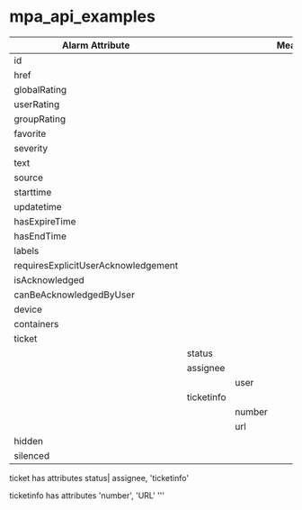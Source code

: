# mpa_api_examples

Alarm Attribute | | | Meaning 
---|---|---|---|
id||
href| 
globalRating| 
userRating| 
groupRating| 
favorite| 
severity| 
text| 
source| 
starttime| 
updatetime| 
hasExpireTime| 
hasEndTime| 
labels| 
requiresExplicitUserAcknowledgement| 
isAcknowledged| 
canBeAcknowledgedByUser| 
device| 
containers| 
ticket| 
| |status|
| |assignee|
| | | user
| |ticketinfo|
| | | number |
| | | url | 
hidden| 
silenced | 

ticket has attributes status| 
assignee, 'ticketinfo'

ticketinfo has attributes 'number', 'URL'
'''